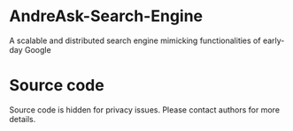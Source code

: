 # AndreAsk-Search-Engine
A scalable and distributed search engine mimicking functionalities of early-day Google

# Source code
Source code is hidden for privacy issues. Please contact authors for more details. 
